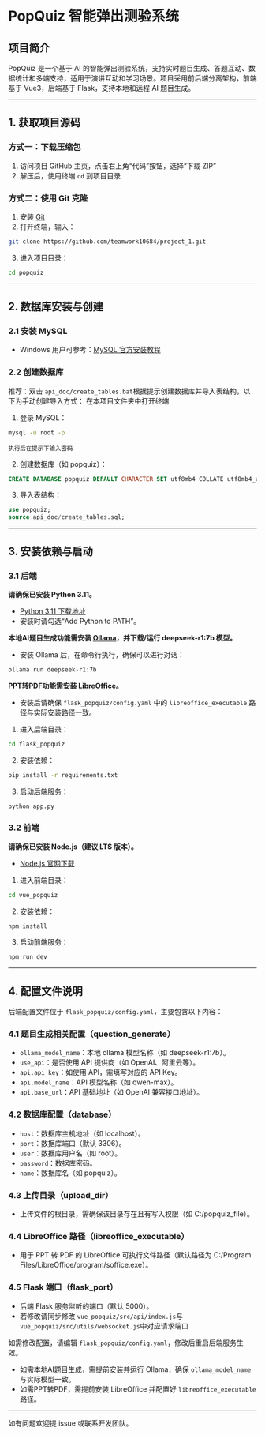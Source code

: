 # PopQuiz 智能弹出测验系统

## 项目简介

PopQuiz 是一个基于 AI 的智能弹出测验系统，支持实时题目生成、答题互动、数据统计和多端支持，适用于演讲互动和学习场景。项目采用前后端分离架构，前端基于 Vue3，后端基于 Flask，支持本地和远程 AI 题目生成。

---

## 1. 获取项目源码

### 方式一：下载压缩包

1. 访问项目 GitHub 主页，点击右上角“代码”按钮，选择“下载 ZIP”
2. 解压后，使用终端 `cd` 到项目目录

### 方式二：使用 Git 克隆

1. 安装 [Git](https://git-scm.com/downloads)
2. 打开终端，输入：

```bash
git clone https://github.com/teamwork10684/project_1.git
```

3. 进入项目目录：

```bash
cd popquiz
```

---

## 2. 数据库安装与创建

### 2.1 安装 MySQL

- Windows 用户可参考：[MySQL 官方安装教程](https://dev.mysql.com/doc/refman/8.0/en/windows-installation.html)

### 2.2 创建数据库

推荐：双击 `api_doc/create_tables.bat`根据提示创建数据库并导入表结构，以下为手动创建导入方式：
在本项目文件夹中打开终端

1. 登录 MySQL：

```bash
mysql -u root -p
```

    执行后在提示下输入密码

2. 创建数据库（如 popquiz）：

```sql
CREATE DATABASE popquiz DEFAULT CHARACTER SET utf8mb4 COLLATE utf8mb4_unicode_ci;
```

3. 导入表结构：

```sql
use popquiz;
source api_doc/create_tables.sql;
```

---

## 3. 安装依赖与启动

### 3.1 后端

**请确保已安装 Python 3.11。**

- [Python 3.11 下载地址](https://www.python.org/downloads/release/python-3110/)
- 安装时请勾选“Add Python to PATH”。

**本地AI题目生成功能需安装 [Ollama](https://ollama.com/)，并下载/运行 deepseek-r1:7b 模型。**

- 安装 Ollama 后，在命令行执行，确保可以进行对话：

```bash
ollama run deepseek-r1:7b
```

**PPT转PDF功能需安装 [LibreOffice](https://www.libreoffice.org/download/download/)。**

- 安装后请确保 `flask_popquiz/config.yaml` 中的 `libreoffice_executable` 路径与实际安装路径一致。

1. 进入后端目录：

```bash
cd flask_popquiz
```

2. 安装依赖：

```bash
pip install -r requirements.txt
```

3. 启动后端服务：

```bash
python app.py
```

### 3.2 前端

**请确保已安装 Node.js（建议 LTS 版本）。**

- [Node.js 官网下载](https://nodejs.org/)

1. 进入前端目录：

```bash
cd vue_popquiz
```

2. 安装依赖：

```bash
npm install
```

3. 启动前端服务：

```bash
npm run dev
```

---

## 4. 配置文件说明

后端配置文件位于 `flask_popquiz/config.yaml`，主要包含以下内容：

### 4.1 题目生成相关配置（question_generate）

- `ollama_model_name`：本地 ollama 模型名称（如 deepseek-r1:7b）。
- `use_api`：是否使用 API 提供商（如 OpenAI、阿里云等）。
- `api.api_key`：如使用 API，需填写对应的 API Key。
- `api.model_name`：API 模型名称（如 qwen-max）。
- `api.base_url`：API 基础地址（如 OpenAI 兼容接口地址）。

### 4.2 数据库配置（database）

- `host`：数据库主机地址（如 localhost）。
- `port`：数据库端口（默认 3306）。
- `user`：数据库用户名（如 root）。
- `password`：数据库密码。
- `name`：数据库名（如 popquiz）。

### 4.3 上传目录（upload_dir）

- 上传文件的根目录，需确保该目录存在且有写入权限（如 C:/popquiz_file）。

### 4.4 LibreOffice 路径（libreoffice_executable）

- 用于 PPT 转 PDF 的 LibreOffice 可执行文件路径（默认路径为 C:/Program Files/LibreOffice/program/soffice.exe）。

### 4.5 Flask 端口（flask_port）

- 后端 Flask 服务监听的端口（默认 5000）。
- 若修改请同步修改 `vue_popquiz/src/api/index.js`与 `vue_popquiz/src/utils/websocket.js`中对应请求端口

如需修改配置，请编辑 `flask_popquiz/config.yaml`，修改后重启后端服务生效。

- 如需本地AI题目生成，需提前安装并运行 Ollama，确保 `ollama_model_name` 与实际模型一致。
- 如需PPT转PDF，需提前安装 LibreOffice 并配置好 `libreoffice_executable` 路径。

---

如有问题欢迎提 issue 或联系开发团队。
